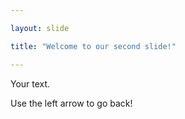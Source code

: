 ```yaml
---

layout: slide

title: "Welcome to our second slide!"

---
```


Your text. 

Use the left arrow to go back!

